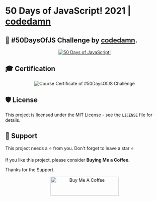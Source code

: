 # 50 Days of JavaScript! 2021 | [codedamn](https://codedamn.com/50-days-of-js)

## 🎯 #50DaysOfJS Challenge by [codedamn](https://codedamn.com/50-days-of-js).

<div align="center">
<a href="https://codedamn.com/50-days-of-js"><img src="https://images.weserv.nl/?url=https%3A%2F%2Fcodedamn.com%2Fassets%2Fimages%2F50daysofjs%2Fjs.gif&w=640&q=75" alt="50 Days of JavaScript!"></a>
</div>

## 🎓 Certification

<div align="center">
<img src="https://firebasestorage.googleapis.com/v0/b/media-links-10a5f.appspot.com/o/50DaysOfJS%20Challenge.jpg?alt=media&token=12f034bf-3d78-4eaa-8b47-313e9ea5ddbe" alt="Course Certificate of #50DaysOfJS Challenge"></a>
</div>

## 🛡️ License

This project is licensed under the MIT License - see the [`LICENSE`](./LICENSE) file for details.

## 🙏 Support

This project needs a ⭐️ from you. Don't forget to leave a star ⭐️

If you like this project, please consider <b>Buying Me a Coffee.</b> 

Thanks for the Support.

<div align="center">
<a href="https://www.buymeacoffee.com/syedsohan" target="_blank"><center><img src="https://cdn.buymeacoffee.com/buttons/v2/default-yellow.png" alt="Buy Me A Coffee" style="height: 60px !important;width: 217px !important;"></center></a>
</div>
